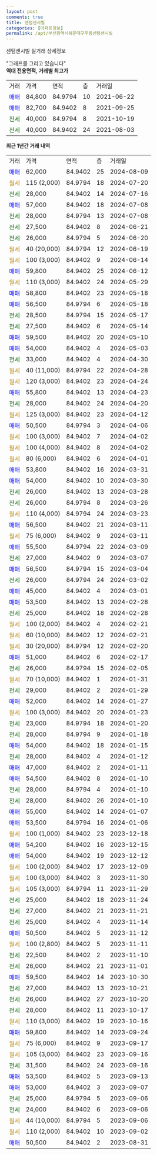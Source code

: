 ```yaml
---
layout: post
comments: true
title: 센텀센시빌
categories: [아파트정보]
permalink: /apt/부산광역시해운대구우동센텀센시빌
---
```


센텀센시빌 실거래 상세정보

<script type="text/javascript">
  google.charts.load('current', {'packages':['line', 'corechart']});
  google.charts.setOnLoadCallback(drawChart);

  function drawChart() {
    var data = new google.visualization.DataTable();
    data.addColumn('date', '거래일');
    data.addColumn('number', "매매");
    data.addColumn('number', "전세");
    data.addColumn('number', "전매");

    data.addRows([[new Date(Date.parse("2024-08-09")), 62000, null, null], [new Date(Date.parse("2024-07-20")), null, null, null], [new Date(Date.parse("2024-07-16")), null, 28000, null], [new Date(Date.parse("2024-07-08")), 57000, null, null], [new Date(Date.parse("2024-07-08")), null, 28000, null], [new Date(Date.parse("2024-06-21")), null, 27500, null], [new Date(Date.parse("2024-06-20")), null, 26000, null], [new Date(Date.parse("2024-06-19")), null, null, null], [new Date(Date.parse("2024-06-14")), null, null, null], [new Date(Date.parse("2024-06-12")), 59800, null, null], [new Date(Date.parse("2024-05-29")), null, null, null], [new Date(Date.parse("2024-05-18")), 58800, null, null], [new Date(Date.parse("2024-05-18")), 56500, null, null], [new Date(Date.parse("2024-05-17")), null, 28500, null], [new Date(Date.parse("2024-05-14")), null, 27500, null], [new Date(Date.parse("2024-05-10")), 59500, null, null], [new Date(Date.parse("2024-05-03")), 54000, null, null], [new Date(Date.parse("2024-04-30")), null, 33000, null], [new Date(Date.parse("2024-04-28")), null, null, null], [new Date(Date.parse("2024-04-24")), null, null, null], [new Date(Date.parse("2024-04-23")), 55800, null, null], [new Date(Date.parse("2024-04-20")), null, 28000, null], [new Date(Date.parse("2024-04-12")), null, null, null], [new Date(Date.parse("2024-04-06")), 50500, null, null], [new Date(Date.parse("2024-04-02")), null, null, null], [new Date(Date.parse("2024-04-02")), null, null, null], [new Date(Date.parse("2024-04-01")), null, null, null], [new Date(Date.parse("2024-03-31")), 53800, null, null], [new Date(Date.parse("2024-03-30")), 54000, null, null], [new Date(Date.parse("2024-03-28")), null, 26000, null], [new Date(Date.parse("2024-03-26")), null, 26000, null], [new Date(Date.parse("2024-03-23")), null, null, null], [new Date(Date.parse("2024-03-11")), 56500, null, null], [new Date(Date.parse("2024-03-11")), null, null, null], [new Date(Date.parse("2024-03-09")), 55500, null, null], [new Date(Date.parse("2024-03-07")), null, 27000, null], [new Date(Date.parse("2024-03-04")), 56500, null, null], [new Date(Date.parse("2024-03-02")), null, 26000, null], [new Date(Date.parse("2024-03-01")), 45000, null, null], [new Date(Date.parse("2024-02-28")), 53500, null, null], [new Date(Date.parse("2024-02-28")), null, 25000, null], [new Date(Date.parse("2024-02-21")), null, null, null], [new Date(Date.parse("2024-02-21")), null, null, null], [new Date(Date.parse("2024-02-20")), null, null, null], [new Date(Date.parse("2024-02-17")), 51000, null, null], [new Date(Date.parse("2024-02-05")), null, 26000, null], [new Date(Date.parse("2024-01-31")), null, null, null], [new Date(Date.parse("2024-01-29")), null, 29000, null], [new Date(Date.parse("2024-01-27")), 52000, null, null], [new Date(Date.parse("2024-01-23")), null, null, null], [new Date(Date.parse("2024-01-20")), null, 23000, null], [new Date(Date.parse("2024-01-18")), null, 28000, null], [new Date(Date.parse("2024-01-15")), 54000, null, null], [new Date(Date.parse("2024-01-12")), null, 28000, null], [new Date(Date.parse("2024-01-11")), 47000, null, null], [new Date(Date.parse("2024-01-10")), 54500, null, null], [new Date(Date.parse("2024-01-10")), null, 28000, null], [new Date(Date.parse("2024-01-10")), null, 28000, null], [new Date(Date.parse("2024-01-07")), 55000, null, null], [new Date(Date.parse("2024-01-06")), 53500, null, null], [new Date(Date.parse("2023-12-18")), null, null, null], [new Date(Date.parse("2023-12-15")), 54200, null, null], [new Date(Date.parse("2023-12-12")), 54000, null, null], [new Date(Date.parse("2023-12-09")), null, null, null], [new Date(Date.parse("2023-11-30")), null, null, null], [new Date(Date.parse("2023-11-29")), null, null, null], [new Date(Date.parse("2023-11-24")), null, 25000, null], [new Date(Date.parse("2023-11-21")), null, 27000, null], [new Date(Date.parse("2023-11-14")), null, 25000, null], [new Date(Date.parse("2023-11-12")), 50500, null, null], [new Date(Date.parse("2023-11-11")), null, null, null], [new Date(Date.parse("2023-11-10")), null, 22500, null], [new Date(Date.parse("2023-11-01")), null, 26000, null], [new Date(Date.parse("2023-10-30")), 59500, null, null], [new Date(Date.parse("2023-10-21")), null, 27000, null], [new Date(Date.parse("2023-10-20")), null, 26000, null], [new Date(Date.parse("2023-10-17")), null, 28000, null], [new Date(Date.parse("2023-10-16")), null, null, null], [new Date(Date.parse("2023-09-24")), 59800, null, null], [new Date(Date.parse("2023-09-17")), null, null, null], [new Date(Date.parse("2023-09-16")), null, null, null], [new Date(Date.parse("2023-09-16")), null, 31500, null], [new Date(Date.parse("2023-09-13")), 53500, null, null], [new Date(Date.parse("2023-09-07")), 53000, null, null], [new Date(Date.parse("2023-09-06")), null, 25000, null], [new Date(Date.parse("2023-09-06")), null, 24000, null], [new Date(Date.parse("2023-09-06")), null, null, null], [new Date(Date.parse("2023-09-02")), null, null, null], [new Date(Date.parse("2023-08-31")), 50500, null, null]]);

    var options = {
      hAxis: {
        format: 'yyyy/MM/dd'
      },    
      lineWidth: 0,
      pointsVisible: true,    
      title: '최근 1년간 유형별 실거래가 분포',
      legend: { position: 'bottom' }
    };

    var formatter = new google.visualization.NumberFormat({pattern:'###,###'} );
    formatter.format(data, 1);
    formatter.format(data, 2);
    
    setTimeout(function() {
        var chart = new google.visualization.LineChart(document.getElementById('columnchart_material'));
        chart.draw(data, (options));
        document.getElementById('loading').style.display = 'none';
    }, 200);
  }
</script>


<div id="loading" style="z-index:20; display: block; margin-left: 0px">"그래프를 그리고 있습니다"</div>
<div id="columnchart_material" style="width: 95%; margin-left: 0px; display: block"></div>
<!-- contents start -->
<b>역대 전용면적, 거래별 최고가</b>
<table class="sortable">
    <tr>
      <td>거래</td>
      <td>가격</td>
      <td>면적</td>
      <td>층</td>
      <td>거래일</td>
    </tr>
        <tr>
          <td><a style="color: blue">매매</a></td>
          <td>84,800</td>
          <td>84.9794</td>
          <td>10</td>
          <td>2021-06-22</td>
        </tr>            <tr>
          <td><a style="color: blue">매매</a></td>
          <td>82,700</td>
          <td>84.9402</td>
          <td>8</td>
          <td>2021-09-25</td>
        </tr>        
        <tr>
              <td><a style="color: darkgreen">전세</a></td>
              <td>40,000</td>
              <td>84.9794</td>
              <td>8</td>
              <td>2021-10-19</td>
            </tr>            <tr>
              <td><a style="color: darkgreen">전세</a></td>
              <td>40,000</td>
              <td>84.9402</td>
              <td>24</td>
              <td>2021-08-03</td>
            </tr>        
    
</table>

<b>최근 1년간 거래 내역</b>

<table class="sortable">
    <tr>
      <td>거래</td>
      <td>가격</td>
      <td>면적</td>
      <td>층</td>
      <td>거래일</td>
    </tr>
    <tr>
      <td><a style="color: blue">매매</a></td>
      <td>62,000</td>
      <td>84.9402</td>
      <td>25</td>
      <td>2024-08-09</td>
    </tr>          <tr>
      <td><a style="color: darkgoldenrod">월세</a></td>
      <td>115 (2,000)</td>
      <td>84.9794</td>
      <td>18</td>
      <td>2024-07-20</td>
    </tr>          <tr>
      <td><a style="color: darkgreen">전세</a></td>
      <td>28,000</td>
      <td>84.9402</td>
      <td>14</td>
      <td>2024-07-16</td>
    </tr>          <tr>
      <td><a style="color: blue">매매</a></td>
      <td>57,000</td>
      <td>84.9402</td>
      <td>18</td>
      <td>2024-07-08</td>
    </tr>          <tr>
      <td><a style="color: darkgreen">전세</a></td>
      <td>28,000</td>
      <td>84.9794</td>
      <td>13</td>
      <td>2024-07-08</td>
    </tr>          <tr>
      <td><a style="color: darkgreen">전세</a></td>
      <td>27,500</td>
      <td>84.9402</td>
      <td>8</td>
      <td>2024-06-21</td>
    </tr>          <tr>
      <td><a style="color: darkgreen">전세</a></td>
      <td>26,000</td>
      <td>84.9794</td>
      <td>5</td>
      <td>2024-06-20</td>
    </tr>          <tr>
      <td><a style="color: darkgoldenrod">월세</a></td>
      <td>40 (20,000)</td>
      <td>84.9794</td>
      <td>12</td>
      <td>2024-06-19</td>
    </tr>          <tr>
      <td><a style="color: darkgoldenrod">월세</a></td>
      <td>100 (3,000)</td>
      <td>84.9402</td>
      <td>9</td>
      <td>2024-06-14</td>
    </tr>          <tr>
      <td><a style="color: blue">매매</a></td>
      <td>59,800</td>
      <td>84.9402</td>
      <td>25</td>
      <td>2024-06-12</td>
    </tr>          <tr>
      <td><a style="color: darkgoldenrod">월세</a></td>
      <td>110 (3,000)</td>
      <td>84.9402</td>
      <td>24</td>
      <td>2024-05-29</td>
    </tr>          <tr>
      <td><a style="color: blue">매매</a></td>
      <td>58,800</td>
      <td>84.9402</td>
      <td>23</td>
      <td>2024-05-18</td>
    </tr>          <tr>
      <td><a style="color: blue">매매</a></td>
      <td>56,500</td>
      <td>84.9794</td>
      <td>6</td>
      <td>2024-05-18</td>
    </tr>          <tr>
      <td><a style="color: darkgreen">전세</a></td>
      <td>28,500</td>
      <td>84.9794</td>
      <td>15</td>
      <td>2024-05-17</td>
    </tr>          <tr>
      <td><a style="color: darkgreen">전세</a></td>
      <td>27,500</td>
      <td>84.9402</td>
      <td>6</td>
      <td>2024-05-14</td>
    </tr>          <tr>
      <td><a style="color: blue">매매</a></td>
      <td>59,500</td>
      <td>84.9402</td>
      <td>20</td>
      <td>2024-05-10</td>
    </tr>          <tr>
      <td><a style="color: blue">매매</a></td>
      <td>54,000</td>
      <td>84.9402</td>
      <td>4</td>
      <td>2024-05-03</td>
    </tr>          <tr>
      <td><a style="color: darkgreen">전세</a></td>
      <td>33,000</td>
      <td>84.9402</td>
      <td>4</td>
      <td>2024-04-30</td>
    </tr>          <tr>
      <td><a style="color: darkgoldenrod">월세</a></td>
      <td>40 (11,000)</td>
      <td>84.9794</td>
      <td>22</td>
      <td>2024-04-28</td>
    </tr>          <tr>
      <td><a style="color: darkgoldenrod">월세</a></td>
      <td>120 (3,000)</td>
      <td>84.9402</td>
      <td>23</td>
      <td>2024-04-24</td>
    </tr>          <tr>
      <td><a style="color: blue">매매</a></td>
      <td>55,800</td>
      <td>84.9402</td>
      <td>13</td>
      <td>2024-04-23</td>
    </tr>          <tr>
      <td><a style="color: darkgreen">전세</a></td>
      <td>28,000</td>
      <td>84.9402</td>
      <td>24</td>
      <td>2024-04-20</td>
    </tr>          <tr>
      <td><a style="color: darkgoldenrod">월세</a></td>
      <td>125 (3,000)</td>
      <td>84.9402</td>
      <td>23</td>
      <td>2024-04-12</td>
    </tr>          <tr>
      <td><a style="color: blue">매매</a></td>
      <td>50,500</td>
      <td>84.9794</td>
      <td>3</td>
      <td>2024-04-06</td>
    </tr>          <tr>
      <td><a style="color: darkgoldenrod">월세</a></td>
      <td>100 (3,000)</td>
      <td>84.9402</td>
      <td>7</td>
      <td>2024-04-02</td>
    </tr>          <tr>
      <td><a style="color: darkgoldenrod">월세</a></td>
      <td>100 (4,000)</td>
      <td>84.9402</td>
      <td>8</td>
      <td>2024-04-02</td>
    </tr>          <tr>
      <td><a style="color: darkgoldenrod">월세</a></td>
      <td>80 (6,000)</td>
      <td>84.9402</td>
      <td>6</td>
      <td>2024-04-01</td>
    </tr>          <tr>
      <td><a style="color: blue">매매</a></td>
      <td>53,800</td>
      <td>84.9402</td>
      <td>16</td>
      <td>2024-03-31</td>
    </tr>          <tr>
      <td><a style="color: blue">매매</a></td>
      <td>54,000</td>
      <td>84.9402</td>
      <td>10</td>
      <td>2024-03-30</td>
    </tr>          <tr>
      <td><a style="color: darkgreen">전세</a></td>
      <td>26,000</td>
      <td>84.9402</td>
      <td>13</td>
      <td>2024-03-28</td>
    </tr>          <tr>
      <td><a style="color: darkgreen">전세</a></td>
      <td>26,000</td>
      <td>84.9794</td>
      <td>8</td>
      <td>2024-03-26</td>
    </tr>          <tr>
      <td><a style="color: darkgoldenrod">월세</a></td>
      <td>110 (4,000)</td>
      <td>84.9794</td>
      <td>24</td>
      <td>2024-03-23</td>
    </tr>          <tr>
      <td><a style="color: blue">매매</a></td>
      <td>56,500</td>
      <td>84.9402</td>
      <td>21</td>
      <td>2024-03-11</td>
    </tr>          <tr>
      <td><a style="color: darkgoldenrod">월세</a></td>
      <td>75 (6,000)</td>
      <td>84.9402</td>
      <td>9</td>
      <td>2024-03-11</td>
    </tr>          <tr>
      <td><a style="color: blue">매매</a></td>
      <td>55,500</td>
      <td>84.9794</td>
      <td>22</td>
      <td>2024-03-09</td>
    </tr>          <tr>
      <td><a style="color: darkgreen">전세</a></td>
      <td>27,000</td>
      <td>84.9402</td>
      <td>9</td>
      <td>2024-03-07</td>
    </tr>          <tr>
      <td><a style="color: blue">매매</a></td>
      <td>56,500</td>
      <td>84.9794</td>
      <td>15</td>
      <td>2024-03-04</td>
    </tr>          <tr>
      <td><a style="color: darkgreen">전세</a></td>
      <td>26,000</td>
      <td>84.9794</td>
      <td>24</td>
      <td>2024-03-02</td>
    </tr>          <tr>
      <td><a style="color: blue">매매</a></td>
      <td>45,000</td>
      <td>84.9402</td>
      <td>4</td>
      <td>2024-03-01</td>
    </tr>          <tr>
      <td><a style="color: blue">매매</a></td>
      <td>53,500</td>
      <td>84.9402</td>
      <td>13</td>
      <td>2024-02-28</td>
    </tr>          <tr>
      <td><a style="color: darkgreen">전세</a></td>
      <td>25,000</td>
      <td>84.9402</td>
      <td>18</td>
      <td>2024-02-28</td>
    </tr>          <tr>
      <td><a style="color: darkgoldenrod">월세</a></td>
      <td>100 (2,000)</td>
      <td>84.9402</td>
      <td>4</td>
      <td>2024-02-21</td>
    </tr>          <tr>
      <td><a style="color: darkgoldenrod">월세</a></td>
      <td>60 (10,000)</td>
      <td>84.9402</td>
      <td>12</td>
      <td>2024-02-21</td>
    </tr>          <tr>
      <td><a style="color: darkgoldenrod">월세</a></td>
      <td>30 (20,000)</td>
      <td>84.9794</td>
      <td>12</td>
      <td>2024-02-20</td>
    </tr>          <tr>
      <td><a style="color: blue">매매</a></td>
      <td>51,000</td>
      <td>84.9402</td>
      <td>6</td>
      <td>2024-02-17</td>
    </tr>          <tr>
      <td><a style="color: darkgreen">전세</a></td>
      <td>26,000</td>
      <td>84.9794</td>
      <td>15</td>
      <td>2024-02-05</td>
    </tr>          <tr>
      <td><a style="color: darkgoldenrod">월세</a></td>
      <td>70 (10,000)</td>
      <td>84.9402</td>
      <td>1</td>
      <td>2024-01-31</td>
    </tr>          <tr>
      <td><a style="color: darkgreen">전세</a></td>
      <td>29,000</td>
      <td>84.9402</td>
      <td>2</td>
      <td>2024-01-29</td>
    </tr>          <tr>
      <td><a style="color: blue">매매</a></td>
      <td>52,000</td>
      <td>84.9402</td>
      <td>14</td>
      <td>2024-01-27</td>
    </tr>          <tr>
      <td><a style="color: darkgoldenrod">월세</a></td>
      <td>100 (3,000)</td>
      <td>84.9402</td>
      <td>20</td>
      <td>2024-01-23</td>
    </tr>          <tr>
      <td><a style="color: darkgreen">전세</a></td>
      <td>23,000</td>
      <td>84.9794</td>
      <td>18</td>
      <td>2024-01-20</td>
    </tr>          <tr>
      <td><a style="color: darkgreen">전세</a></td>
      <td>28,000</td>
      <td>84.9794</td>
      <td>9</td>
      <td>2024-01-18</td>
    </tr>          <tr>
      <td><a style="color: blue">매매</a></td>
      <td>54,000</td>
      <td>84.9402</td>
      <td>18</td>
      <td>2024-01-15</td>
    </tr>          <tr>
      <td><a style="color: darkgreen">전세</a></td>
      <td>28,000</td>
      <td>84.9402</td>
      <td>4</td>
      <td>2024-01-12</td>
    </tr>          <tr>
      <td><a style="color: blue">매매</a></td>
      <td>47,000</td>
      <td>84.9402</td>
      <td>2</td>
      <td>2024-01-11</td>
    </tr>          <tr>
      <td><a style="color: blue">매매</a></td>
      <td>54,500</td>
      <td>84.9402</td>
      <td>8</td>
      <td>2024-01-10</td>
    </tr>          <tr>
      <td><a style="color: darkgreen">전세</a></td>
      <td>28,000</td>
      <td>84.9794</td>
      <td>4</td>
      <td>2024-01-10</td>
    </tr>          <tr>
      <td><a style="color: darkgreen">전세</a></td>
      <td>28,000</td>
      <td>84.9402</td>
      <td>26</td>
      <td>2024-01-10</td>
    </tr>          <tr>
      <td><a style="color: blue">매매</a></td>
      <td>55,000</td>
      <td>84.9402</td>
      <td>14</td>
      <td>2024-01-07</td>
    </tr>          <tr>
      <td><a style="color: blue">매매</a></td>
      <td>53,500</td>
      <td>84.9794</td>
      <td>16</td>
      <td>2024-01-06</td>
    </tr>          <tr>
      <td><a style="color: darkgoldenrod">월세</a></td>
      <td>100 (1,000)</td>
      <td>84.9402</td>
      <td>23</td>
      <td>2023-12-18</td>
    </tr>          <tr>
      <td><a style="color: blue">매매</a></td>
      <td>54,200</td>
      <td>84.9402</td>
      <td>16</td>
      <td>2023-12-15</td>
    </tr>          <tr>
      <td><a style="color: blue">매매</a></td>
      <td>54,000</td>
      <td>84.9402</td>
      <td>19</td>
      <td>2023-12-12</td>
    </tr>          <tr>
      <td><a style="color: darkgoldenrod">월세</a></td>
      <td>100 (2,000)</td>
      <td>84.9402</td>
      <td>17</td>
      <td>2023-12-09</td>
    </tr>          <tr>
      <td><a style="color: darkgoldenrod">월세</a></td>
      <td>100 (3,000)</td>
      <td>84.9402</td>
      <td>3</td>
      <td>2023-11-30</td>
    </tr>          <tr>
      <td><a style="color: darkgoldenrod">월세</a></td>
      <td>105 (3,000)</td>
      <td>84.9794</td>
      <td>11</td>
      <td>2023-11-29</td>
    </tr>          <tr>
      <td><a style="color: darkgreen">전세</a></td>
      <td>25,000</td>
      <td>84.9402</td>
      <td>18</td>
      <td>2023-11-24</td>
    </tr>          <tr>
      <td><a style="color: darkgreen">전세</a></td>
      <td>27,000</td>
      <td>84.9402</td>
      <td>21</td>
      <td>2023-11-21</td>
    </tr>          <tr>
      <td><a style="color: darkgreen">전세</a></td>
      <td>25,000</td>
      <td>84.9402</td>
      <td>4</td>
      <td>2023-11-14</td>
    </tr>          <tr>
      <td><a style="color: blue">매매</a></td>
      <td>50,500</td>
      <td>84.9402</td>
      <td>5</td>
      <td>2023-11-12</td>
    </tr>          <tr>
      <td><a style="color: darkgoldenrod">월세</a></td>
      <td>100 (2,800)</td>
      <td>84.9402</td>
      <td>5</td>
      <td>2023-11-11</td>
    </tr>          <tr>
      <td><a style="color: darkgreen">전세</a></td>
      <td>22,500</td>
      <td>84.9402</td>
      <td>2</td>
      <td>2023-11-10</td>
    </tr>          <tr>
      <td><a style="color: darkgreen">전세</a></td>
      <td>26,000</td>
      <td>84.9402</td>
      <td>21</td>
      <td>2023-11-01</td>
    </tr>          <tr>
      <td><a style="color: blue">매매</a></td>
      <td>59,500</td>
      <td>84.9402</td>
      <td>14</td>
      <td>2023-10-30</td>
    </tr>          <tr>
      <td><a style="color: darkgreen">전세</a></td>
      <td>27,000</td>
      <td>84.9402</td>
      <td>13</td>
      <td>2023-10-21</td>
    </tr>          <tr>
      <td><a style="color: darkgreen">전세</a></td>
      <td>26,000</td>
      <td>84.9402</td>
      <td>27</td>
      <td>2023-10-20</td>
    </tr>          <tr>
      <td><a style="color: darkgreen">전세</a></td>
      <td>28,000</td>
      <td>84.9402</td>
      <td>11</td>
      <td>2023-10-17</td>
    </tr>          <tr>
      <td><a style="color: darkgoldenrod">월세</a></td>
      <td>110 (3,000)</td>
      <td>84.9402</td>
      <td>19</td>
      <td>2023-10-16</td>
    </tr>          <tr>
      <td><a style="color: blue">매매</a></td>
      <td>59,800</td>
      <td>84.9402</td>
      <td>14</td>
      <td>2023-09-24</td>
    </tr>          <tr>
      <td><a style="color: darkgoldenrod">월세</a></td>
      <td>75 (6,000)</td>
      <td>84.9402</td>
      <td>9</td>
      <td>2023-09-17</td>
    </tr>          <tr>
      <td><a style="color: darkgoldenrod">월세</a></td>
      <td>105 (3,000)</td>
      <td>84.9402</td>
      <td>23</td>
      <td>2023-09-16</td>
    </tr>          <tr>
      <td><a style="color: darkgreen">전세</a></td>
      <td>31,500</td>
      <td>84.9402</td>
      <td>24</td>
      <td>2023-09-16</td>
    </tr>          <tr>
      <td><a style="color: blue">매매</a></td>
      <td>53,500</td>
      <td>84.9402</td>
      <td>5</td>
      <td>2023-09-13</td>
    </tr>          <tr>
      <td><a style="color: blue">매매</a></td>
      <td>53,000</td>
      <td>84.9402</td>
      <td>3</td>
      <td>2023-09-07</td>
    </tr>          <tr>
      <td><a style="color: darkgreen">전세</a></td>
      <td>25,000</td>
      <td>84.9794</td>
      <td>5</td>
      <td>2023-09-06</td>
    </tr>          <tr>
      <td><a style="color: darkgreen">전세</a></td>
      <td>24,000</td>
      <td>84.9402</td>
      <td>6</td>
      <td>2023-09-06</td>
    </tr>          <tr>
      <td><a style="color: darkgoldenrod">월세</a></td>
      <td>44 (10,000)</td>
      <td>84.9794</td>
      <td>5</td>
      <td>2023-09-06</td>
    </tr>          <tr>
      <td><a style="color: darkgoldenrod">월세</a></td>
      <td>110 (2,000)</td>
      <td>84.9402</td>
      <td>10</td>
      <td>2023-09-02</td>
    </tr>          <tr>
      <td><a style="color: blue">매매</a></td>
      <td>50,500</td>
      <td>84.9402</td>
      <td>2</td>
      <td>2023-08-31</td>
    </tr>      </table>
<!-- contents end -->    

